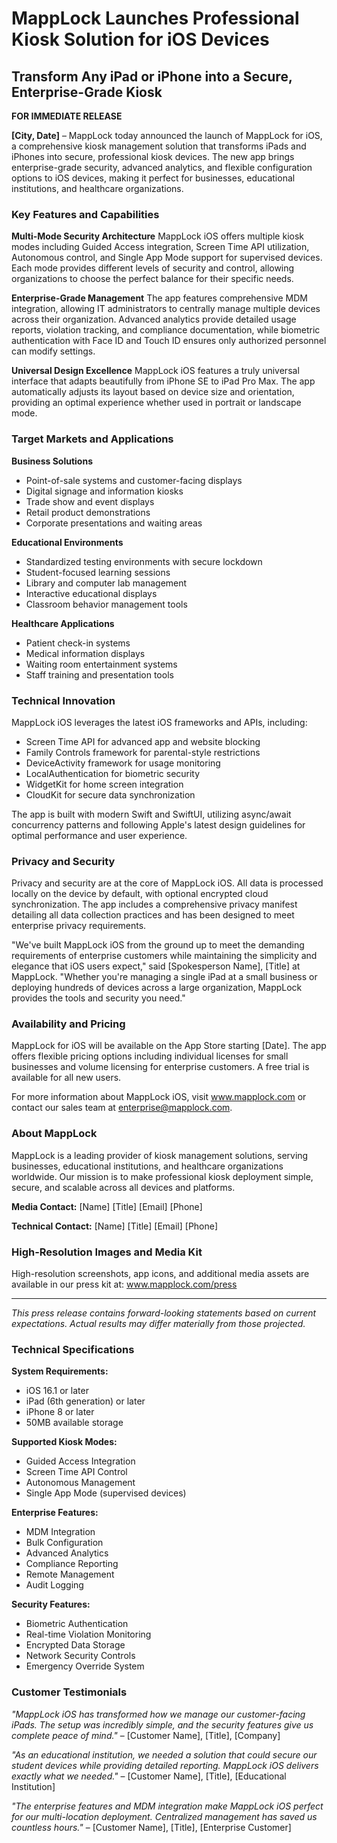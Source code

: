 # MappLock Launches Professional Kiosk Solution for iOS Devices

## Transform Any iPad or iPhone into a Secure, Enterprise-Grade Kiosk

**FOR IMMEDIATE RELEASE**

**[City, Date]** – MappLock today announced the launch of MappLock for iOS, a comprehensive kiosk management solution that transforms iPads and iPhones into secure, professional kiosk devices. The new app brings enterprise-grade security, advanced analytics, and flexible configuration options to iOS devices, making it perfect for businesses, educational institutions, and healthcare organizations.

### Key Features and Capabilities

**Multi-Mode Security Architecture**
MappLock iOS offers multiple kiosk modes including Guided Access integration, Screen Time API utilization, Autonomous control, and Single App Mode support for supervised devices. Each mode provides different levels of security and control, allowing organizations to choose the perfect balance for their specific needs.

**Enterprise-Grade Management**
The app features comprehensive MDM integration, allowing IT administrators to centrally manage multiple devices across their organization. Advanced analytics provide detailed usage reports, violation tracking, and compliance documentation, while biometric authentication with Face ID and Touch ID ensures only authorized personnel can modify settings.

**Universal Design Excellence**
MappLock iOS features a truly universal interface that adapts beautifully from iPhone SE to iPad Pro Max. The app automatically adjusts its layout based on device size and orientation, providing an optimal experience whether used in portrait or landscape mode.

### Target Markets and Applications

**Business Solutions**
- Point-of-sale systems and customer-facing displays
- Digital signage and information kiosks
- Trade show and event displays
- Retail product demonstrations
- Corporate presentations and waiting areas

**Educational Environments**
- Standardized testing environments with secure lockdown
- Student-focused learning sessions
- Library and computer lab management
- Interactive educational displays
- Classroom behavior management tools

**Healthcare Applications**
- Patient check-in systems
- Medical information displays
- Waiting room entertainment systems
- Staff training and presentation tools

### Technical Innovation

MappLock iOS leverages the latest iOS frameworks and APIs, including:
- Screen Time API for advanced app and website blocking
- Family Controls framework for parental-style restrictions
- DeviceActivity framework for usage monitoring
- LocalAuthentication for biometric security
- WidgetKit for home screen integration
- CloudKit for secure data synchronization

The app is built with modern Swift and SwiftUI, utilizing async/await concurrency patterns and following Apple's latest design guidelines for optimal performance and user experience.

### Privacy and Security

Privacy and security are at the core of MappLock iOS. All data is processed locally on the device by default, with optional encrypted cloud synchronization. The app includes a comprehensive privacy manifest detailing all data collection practices and has been designed to meet enterprise privacy requirements.

"We've built MappLock iOS from the ground up to meet the demanding requirements of enterprise customers while maintaining the simplicity and elegance that iOS users expect," said [Spokesperson Name], [Title] at MappLock. "Whether you're managing a single iPad at a small business or deploying hundreds of devices across a large organization, MappLock provides the tools and security you need."

### Availability and Pricing

MappLock for iOS will be available on the App Store starting [Date]. The app offers flexible pricing options including individual licenses for small businesses and volume licensing for enterprise customers. A free trial is available for all new users.

For more information about MappLock iOS, visit www.mapplock.com or contact our sales team at enterprise@mapplock.com.

### About MappLock

MappLock is a leading provider of kiosk management solutions, serving businesses, educational institutions, and healthcare organizations worldwide. Our mission is to make professional kiosk deployment simple, secure, and scalable across all devices and platforms.

**Media Contact:**
[Name]
[Title]
[Email]
[Phone]

**Technical Contact:**
[Name]
[Title]
[Email]
[Phone]

### High-Resolution Images and Media Kit

High-resolution screenshots, app icons, and additional media assets are available in our press kit at: www.mapplock.com/press

---

*This press release contains forward-looking statements based on current expectations. Actual results may differ materially from those projected.*

### Technical Specifications

**System Requirements:**
- iOS 16.1 or later
- iPad (6th generation) or later
- iPhone 8 or later
- 50MB available storage

**Supported Kiosk Modes:**
- Guided Access Integration
- Screen Time API Control
- Autonomous Management
- Single App Mode (supervised devices)

**Enterprise Features:**
- MDM Integration
- Bulk Configuration
- Advanced Analytics
- Compliance Reporting
- Remote Management
- Audit Logging

**Security Features:**
- Biometric Authentication
- Real-time Violation Monitoring
- Encrypted Data Storage
- Network Security Controls
- Emergency Override System

### Customer Testimonials

*"MappLock iOS has transformed how we manage our customer-facing iPads. The setup was incredibly simple, and the security features give us complete peace of mind."*
– [Customer Name], [Title], [Company]

*"As an educational institution, we needed a solution that could secure our student devices while providing detailed reporting. MappLock iOS delivers exactly what we needed."*
– [Customer Name], [Title], [Educational Institution]

*"The enterprise features and MDM integration make MappLock iOS perfect for our multi-location deployment. Centralized management has saved us countless hours."*
– [Customer Name], [Title], [Enterprise Customer]
